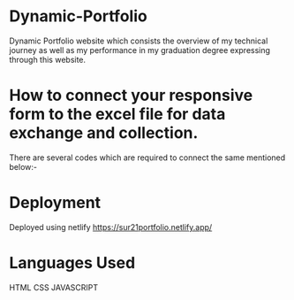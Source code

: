 # Dynamic-Portfolio
Dynamic Portfolio website which consists the overview of my technical journey as well as my performance in my graduation degree expressing through this website.

# How to connect your responsive form to the excel file for data exchange and collection.
 There are several codes which are required to connect the same mentioned below:-


 
 <script>
    const scriptURL = '<URL>'
    const form = document.forms['submit-to-google-sheet']
  
    form.addEventListener('submit', e => {
      e.preventDefault()
      fetch(scriptURL, { method: 'POST', body: new FormData(form)})
        .then(response => console.log('Success!', response))
        .catch(error => console.error('Error!', error.message))
    })
  </script>
# Deployment
Deployed using netlify  https://sur21portfolio.netlify.app/

# Languages Used
HTML
CSS
JAVASCRIPT
